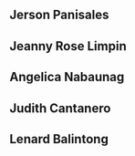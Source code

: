 ## Jerson Panisales
## Jeanny Rose Limpin
## Angelica Nabaunag
## Judith Cantanero
## Lenard Balintong